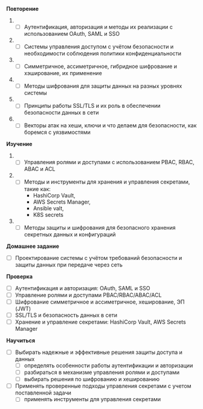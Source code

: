 **Повторение**
1. - [ ] Aутентификация, авторизация и методы их реализации с использованием OAuth, SAML и SSO
2. - [ ] Системы управления доступом с учётом безопасности и необходимости соблюдения политики конфиденциальности
3. - [ ] Симметричное, ассиметричное, гибридное шифрование и хэширование, их применение
4. - [ ] Методы шифрования для защиты данных на разных уровнях системы
5. - [ ] Принципы работы SSL/TLS и их роль в обеспечении безопасности данных в сети
6. - [ ] Векторы атак на хеши, ключи и что делаем для безопасности, как боремся с уязвимостями

**Изучение**
1. - [ ] Управления ролями и доступами с использованием PBAC, RBAC, ABAC и ACL
2. - [ ] Методы и инструменты для хранения и управления секретами, такие как:
	    - HashiCorp Vault,
	    - AWS Secrets Manager,
	    - Ansible valt,
	    - K8S secrets
3. - [ ] Методы защиты и шифрования для безопасного хранения секретных данных и конфигураций

**Домашнее задание**
- [ ] Проектирование системы с учётом требований безопасности и защиты данных при передаче через сеть

**Проверка**
- [ ] Aутентификация и авторизация: OAuth, SAML и SSO
- [ ] Управление ролями и доступами PBAC/RBAC/ABAC/ACL
- [ ] Шифрование симметричное и ассиметричное, хеширование, ЭП (JWT)
- [ ] SSL/TLS и безопасность данных в сети
- [ ] Хранение и управление секретами: HashiCorp Vault, AWS Secrets Manager

**Научиться**
* [ ] Выбирать надежные и эффективные решения защиты доступа и данных
	- [ ] определять особенности работы аутентификации и авторизации
	- [ ] разбираться в механизме управления ролями и доступами
	- [ ] выбирать решения по шифрованию и хешированию
* [ ] Применять проверенные подходы управления секретами с учетом поставленной задачи
	- [ ] применять инструменты для управления секретами
